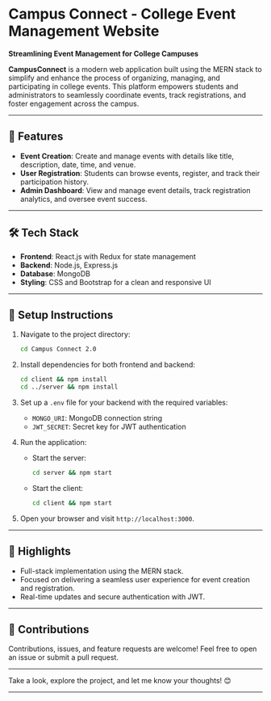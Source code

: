 # Campus Connect - College Event Management Website  
**Streamlining Event Management for College Campuses**  

**CampusConnect** is a modern web application built using the MERN stack to simplify and enhance the process of organizing, managing, and participating in college events. This platform empowers students and administrators to seamlessly coordinate events, track registrations, and foster engagement across the campus.


---

## 🚀 Features  
- **Event Creation**: Create and manage events with details like title, description, date, time, and venue.  
- **User Registration**: Students can browse events, register, and track their participation history.  
- **Admin Dashboard**: View and manage event details, track registration analytics, and oversee event success.  
 

---

## 🛠️ Tech Stack  
- **Frontend**: React.js with Redux for state management  
- **Backend**: Node.js, Express.js  
- **Database**: MongoDB  
- **Styling**: CSS and Bootstrap for a clean and responsive UI  

---

## 📌 Setup Instructions  
1. Navigate to the project directory:  
   ```bash
   cd Campus Connect 2.0
   ```
2. Install dependencies for both frontend and backend:  
   ```bash
   cd client && npm install  
   cd ../server && npm install  
   ```
3. Set up a `.env` file for your backend with the required variables:  
   - `MONGO_URI`: MongoDB connection string  
   - `JWT_SECRET`: Secret key for JWT authentication  

4. Run the application:  
   - Start the server:  
     ```bash
     cd server && npm start
     ```
   - Start the client:  
     ```bash
     cd client && npm start
     ```
5. Open your browser and visit `http://localhost:3000`.

---

## 🌟 Highlights  
- Full-stack implementation using the MERN stack.  
- Focused on delivering a seamless user experience for event creation and registration.  
- Real-time updates and secure authentication with JWT.  

---

## 🤝 Contributions  
Contributions, issues, and feature requests are welcome! Feel free to open an issue or submit a pull request.  

---

Take a look, explore the project, and let me know your thoughts! 😊  

--- 
